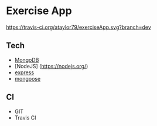 Exercise App
==================================

https://travis-ci.org/ataylor79/exerciseApp.svg?branch=dev

Tech
----
 * [MongoDB](https://www.mongodb.org/)
 * [NodeJS] (https://nodejs.org/)
 * [express](http://expressjs.com/)
 * [mongoose](http://mongoosejs.com/)

CI
--
 * GIT
 * Travis CI



